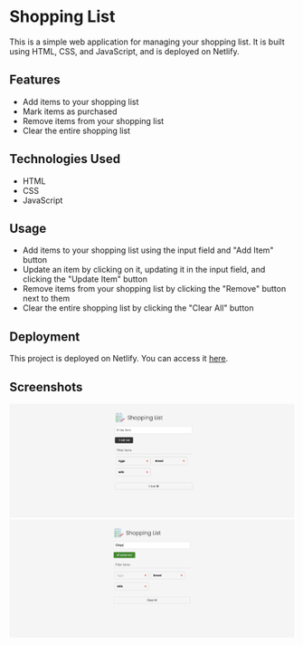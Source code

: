 # Shopping List 

This is a simple web application for managing your shopping list. It is built using HTML, CSS, and JavaScript, and is deployed on Netlify.

## Features

- Add items to your shopping list
- Mark items as purchased
- Remove items from your shopping list
- Clear the entire shopping list

## Technologies Used

- HTML
- CSS
- JavaScript

## Usage

- Add items to your shopping list using the input field and "Add Item" button
- Update an item by clicking on it, updating it in the input field, and clicking the "Update Item" button
- Remove items from your shopping list by clicking the "Remove" button next to them
- Clear the entire shopping list by clicking the "Clear All" button

## Deployment

This project is deployed on Netlify. You can access it [here](https://myshoppingchecklist.netlify.app/).

## Screenshots

![Alt text](image.png)
![Alt text](image-1.png)